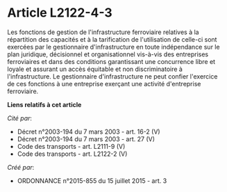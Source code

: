 # Article L2122-4-3

Les fonctions de gestion de l'infrastructure ferroviaire relatives à la répartition des capacités et à la tarification de
l'utilisation de celle-ci sont exercées par le gestionnaire d'infrastructure en toute indépendance sur le plan juridique,
décisionnel et organisationnel vis-à-vis des entreprises ferroviaires et dans des conditions garantissant une concurrence
libre et loyale et assurant un accès équitable et non discriminatoire à l'infrastructure. Le gestionnaire d'infrastructure ne
peut confier l'exercice de ces fonctions à une entreprise exerçant une activité d'entreprise ferroviaire.

**Liens relatifs à cet article**

_Cité par_:

  - Décret n°2003-194 du 7 mars 2003 - art. 16-2 (V)
  - Décret n°2003-194 du 7 mars 2003 - art. 27 (V)
  - Code des transports - art. L2111-9 (V)
  - Code des transports - art. L2122-2 (V)

_Créé par_:

  - ORDONNANCE n°2015-855 du 15 juillet 2015 - art. 3

